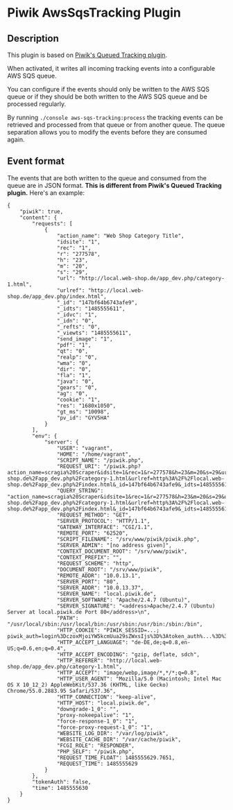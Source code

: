 # Piwik AwsSqsTracking Plugin

## Description

This plugin is based on [Piwik's Queued Tracking plugin](https://plugins.piwik.org/QueuedTracking). 

When activated, it writes all incoming tracking events into a configurable AWS SQS queue.

You can configure if the events should only be written to the AWS SQS queue or if they should be both written to the 
AWS SQS queue and be processed regularly.

By running `./console aws-sqs-tracking:process` the tracking events can be retrieved and processed from that queue or 
from another queue. The queue separation allows you to modify the events before they are consumed again.


## Event format

The events that are both written to the queue and consumed from the queue are in JSON format. **This is different from 
Piwik's Queued Tracking plugin.** Here's an example:

    {
        "piwik": true,
        "content": {
            "requests": [
                {
                    "action_name": "Web Shop Category Title",
                    "idsite": "1",
                    "rec": "1",
                    "r": "277578",
                    "h": "23",
                    "m": "20",
                    "s": "29",
                    "url": "http://local.web-shop.de/app_dev.php/category-1.html",
                    "urlref": "http://local.web-shop.de/app_dev.php/index.html",
                    "_id": "147bf64b6743afe9",
                    "_idts": "1485555611",
                    "_idvc": "1",
                    "_idn": "0",
                    "_refts": "0",
                    "_viewts": "1485555611",
                    "send_image": "1",
                    "pdf": "1",
                    "qt": "0",
                    "realp": "0",
                    "wma": "0",
                    "dir": "0",
                    "fla": "1",
                    "java": "0",
                    "gears": "0",
                    "ag": "0",
                    "cookie": "1",
                    "res": "1680x1050",
                    "gt_ms": "10098",
                    "pv_id": "GYV5HA"
                }
            ],
            "env": {
                "server": {
                    "USER": "vagrant",
                    "HOME": "/home/vagrant",
                    "SCRIPT_NAME": "/piwik.php",
                    "REQUEST_URI": "/piwik.php?action_name=scragia%20Scraper&idsite=1&rec=1&r=277578&h=23&m=20&s=29&url=http%3A%2F%2Flocal.web-shop.de%2Fapp_dev.php%2Fcategory-1.html&urlref=http%3A%2F%2Flocal.web-shop.de%2Fapp_dev.php%2Findex.html&_id=147bf64b6743afe9&_idts=1485555611&_idvc=1&_idn=0&_refts=0&_viewts=1485555611&send_image=1&pdf=1&qt=0&realp=0&wma=0&dir=0&fla=1&java=0&gears=0&ag=0&cookie=1&res=1680x1050&gt_ms=10098&pv_id=GYV5HA",
                    "QUERY_STRING": "action_name=scragia%20Scraper&idsite=1&rec=1&r=277578&h=23&m=20&s=29&url=http%3A%2F%2Flocal.web-shop.de%2Fapp_dev.php%2Fcategory-1.html&urlref=http%3A%2F%2Flocal.web-shop.de%2Fapp_dev.php%2Findex.html&_id=147bf64b6743afe9&_idts=1485555611&_idvc=1&_idn=0&_refts=0&_viewts=1485555611&send_image=1&pdf=1&qt=0&realp=0&wma=0&dir=0&fla=1&java=0&gears=0&ag=0&cookie=1&res=1680x1050&gt_ms=10098&pv_id=GYV5HA",
                    "REQUEST_METHOD": "GET",
                    "SERVER_PROTOCOL": "HTTP/1.1",
                    "GATEWAY_INTERFACE": "CGI/1.1",
                    "REMOTE_PORT": "62520",
                    "SCRIPT_FILENAME": "/srv/www/piwik/piwik.php",
                    "SERVER_ADMIN": "[no address given]",
                    "CONTEXT_DOCUMENT_ROOT": "/srv/www/piwik",
                    "CONTEXT_PREFIX": "",
                    "REQUEST_SCHEME": "http",
                    "DOCUMENT_ROOT": "/srv/www/piwik",
                    "REMOTE_ADDR": "10.0.13.1",
                    "SERVER_PORT": "80",
                    "SERVER_ADDR": "10.0.13.37",
                    "SERVER_NAME": "local.piwik.de",
                    "SERVER_SOFTWARE": "Apache/2.4.7 (Ubuntu)",
                    "SERVER_SIGNATURE": "<address>Apache/2.4.7 (Ubuntu) Server at local.piwik.de Port 80</address>\n",
                    "PATH": "/usr/local/sbin:/usr/local/bin:/usr/sbin:/usr/bin:/sbin:/bin",
                    "HTTP_COOKIE": "PIWIK_SESSID=...; piwik_auth=login%3DczoxMjoiYW5kcmUua29sZWxsIjs%3D%3Atoken_auth%...%3D%3D%3A_%...",
                    "HTTP_ACCEPT_LANGUAGE": "de-DE,de;q=0.8,en-US;q=0.6,en;q=0.4",
                    "HTTP_ACCEPT_ENCODING": "gzip, deflate, sdch",
                    "HTTP_REFERER": "http://local.web-shop.de/app_dev.php/category-1.html",
                    "HTTP_ACCEPT": "image/webp,image/*,*/*;q=0.8",
                    "HTTP_USER_AGENT": "Mozilla/5.0 (Macintosh; Intel Mac OS X 10_12_2) AppleWebKit/537.36 (KHTML, like Gecko) Chrome/55.0.2883.95 Safari/537.36",
                    "HTTP_CONNECTION": "keep-alive",
                    "HTTP_HOST": "local.piwik.de",
                    "downgrade-1_0": "",
                    "proxy-nokeepalive": "1",
                    "force-response-1_0": "1",
                    "force-proxy-request-1_0": "1",
                    "WEBSITE_LOG_DIR": "/var/log/piwik",
                    "WEBSITE_CACHE_DIR": "/var/cache/piwik",
                    "FCGI_ROLE": "RESPONDER",
                    "PHP_SELF": "/piwik.php",
                    "REQUEST_TIME_FLOAT": 1485555629.7651,
                    "REQUEST_TIME": 1485555629
                }
            },
            "tokenAuth": false,
            "time": 1485555630
        }
    }
